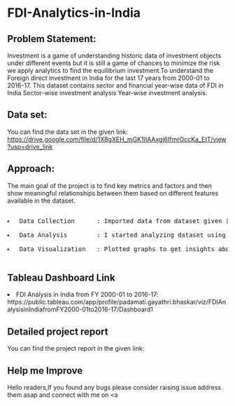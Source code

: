 # FDI-Analytics-in-India
## Problem Statement:
<p>Investment is a game of understanding historic data of investment objects under
different events but it is still a game of chances to minimize the risk we apply analytics
to find the equilibrium investment.To understand the Foreign direct investment in India for the last 17 years from 2000-01
to 2016-17. This dataset contains sector and financial year-wise data of FDI in India
Sector-wise investment analysis Year-wise investment analysis.</p>

## Data set:
You can find the data set in the given link: https://drive.google.com/file/d/1X8gXEH_mGK1IIAAxgj6IfmrOccKa_EtT/view?usp=drive_link
## Approach:
<p>The main goal of the project is to find key metrics and factors and then show meaningful relationships between them based on different features available in the dataset.</p>
<pre> 
<li> Data Collection      : Imported data from dataset given in the project using Pandas library. </li>
<li> Data Analysis        : I started analyzing dataset using Pandas,Numpy,Matplotlib and Seaborn. </li>
<li> Data Visualization   : Plotted graphs to get insights about dependent and independent variables. Also used Tableau for data visulization. </li>
</pre>

## Tableau Dashboard Link
 <li> FDI Analysis in India from FY 2000-01 to 2016-17: https://public.tableau.com/app/profile/padamati.gayathri.bhaskar/viz/FDIAnalysisinIndiafromFY2000-01to2016-17/Dashboard1
   
## Detailed project report
You can find the project report in the given link: 

## Help me Improve
Hello readers,If you found any bugs please consider raising issue address them asap and connect with me on 
<a
